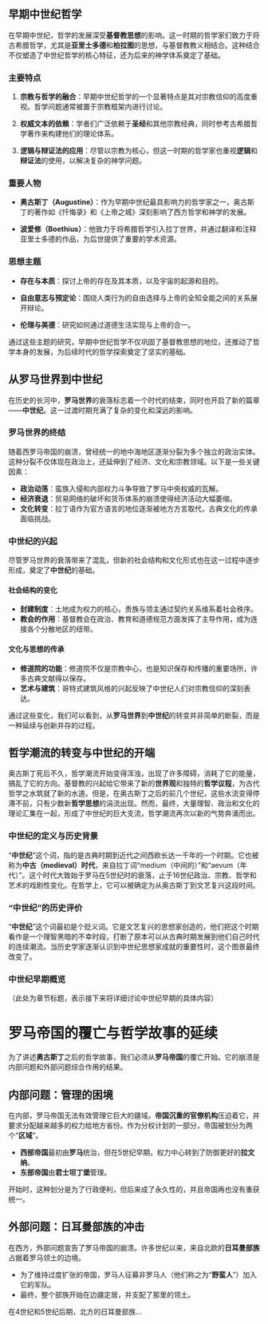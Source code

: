 ## 早期中世纪哲学

在早期中世纪，哲学的发展深受**基督教思想**的影响。这一时期的哲学家们致力于将古希腊哲学，尤其是**亚里士多德**和**柏拉图**的思想，与基督教教义相结合。这种结合不仅塑造了中世纪哲学的核心特征，还为后来的神学体系奠定了基础。

### 主要特点

1. **宗教与哲学的融合**：早期中世纪哲学的一个显著特点是其对宗教信仰的高度重视。哲学问题通常被置于宗教框架内进行讨论。
   
2. **权威文本的依赖**：学者们广泛依赖于**圣经**和其他宗教经典，同时参考古希腊哲学著作来构建他们的理论体系。

3. **逻辑与辩证法的应用**：尽管以宗教为核心，但这一时期的哲学家也重视**逻辑**和**辩证法**的使用，以解决复杂的神学问题。

### 重要人物

- **奥古斯丁（Augustine）**：作为早期中世纪最具影响力的哲学家之一，奥古斯丁的著作如《忏悔录》和《上帝之城》深刻影响了西方哲学和神学的发展。
  
- **波爱修（Boethius）**：他致力于将希腊哲学引入拉丁世界，并通过翻译和注释亚里士多德的作品，为后世提供了重要的学术资源。

### 思想主题

- **存在与本质**：探讨上帝的存在及其本质，以及宇宙的起源和目的。
  
- **自由意志与预定论**：围绕人类行为的自由选择与上帝的全知全能之间的关系展开辩论。

- **伦理与美德**：研究如何通过道德生活实现与上帝的合一。

通过这些主题的研究，早期中世纪哲学不仅巩固了基督教思想的地位，还推动了哲学本身的发展，为后续时代的哲学探索奠定了坚实的基础。

## 从罗马世界到中世纪

在历史的长河中，**罗马世界**的衰落标志着一个时代的结束，同时也开启了新的篇章——**中世纪**。这一过渡时期充满了复杂的变化和深远的影响。

### 罗马世界的终结

随着西罗马帝国的崩溃，曾经统一的地中海地区逐渐分裂为多个独立的政治实体。这种分裂不仅体现在政治上，还延伸到了经济、文化和宗教领域。以下是一些关键因素：

- **政治动荡**：蛮族入侵和内部权力斗争导致了罗马中央权威的瓦解。
- **经济衰退**：贸易网络的破坏和货币体系的崩溃使得经济活动大幅萎缩。
- **文化转变**：拉丁语作为官方语言的地位逐渐被地方方言取代，古典文化的传承面临挑战。

### 中世纪的兴起

尽管罗马世界的衰落带来了混乱，但新的社会结构和文化形式也在这一过程中逐步形成，奠定了**中世纪**的基础。

#### 社会结构的变化

- **封建制度**：土地成为权力的核心，贵族与领主通过契约关系维系着社会秩序。
- **教会的作用**：基督教会在政治、教育和道德规范方面发挥了主导作用，成为连接各个分散地区的纽带。

#### 文化与思想的传承

- **修道院的功能**：修道院不仅是宗教中心，也是知识保存和传播的重要场所，许多古典文献得以保存。
- **艺术与建筑**：哥特式建筑风格的兴起反映了中世纪人们对宗教信仰的深刻表达。

通过这些变化，我们可以看到，从**罗马世界**到**中世纪**的转变并非简单的断裂，而是一种延续与创新并存的过程。

## 哲学潮流的转变与中世纪的开端

奥古斯丁死后不久，哲学潮流开始变得浑浊，出现了许多障碍，消耗了它的能量，搞乱了它的方向。基督教的兴起给它带来了新的**世界观**和独特的**哲学议程**，为古代哲学之水筑就了新的水道。但是，在奥古斯丁之后的前几个世纪，这些水流变得停滞不前，只有少数新**哲学思想**的涓流出现。然而，最终，大量理智、政治和文化的理论汇集在一起，形成了中世纪的巨大支流，哲学潮流再次以新的气势奔涌而出。

### 中世纪的定义与历史背景

“**中世纪**”这个词，指的是古典时期到近代之间西欧长达一千年的一个时期。它也被称为**中古（medieval）时代**，来自拉丁词“medium（中间的）”和“aevum（年代）”。这个时代大致始于罗马在5世纪时的衰落，止于16世纪政治、宗教、哲学和艺术的戏剧性变化。在哲学上，它可以被确定为从奥古斯丁到文艺复兴这段时间。

### “中世纪”的历史评价

“**中世纪**”这个词最初是个贬义词。它是文艺复兴的思想家创造的，他们把这个时期看作是一个理智黑暗的不幸时段，打断了原本可以从古典时期发展到他们自己时代的连续潮流。当历史学家逐渐认识到中世纪思想家成就的重要性时，这个图景最终改变了。

### 中世纪早期概览

（此处为章节标题，表示接下来将详细讨论中世纪早期的具体内容）

# 罗马帝国的覆亡与哲学故事的延续

为了讲述**奥古斯丁**之后的哲学故事，我们必须从**罗马帝国**的覆亡开始。它的崩溃是内部问题和外部问题综合作用的结果。

## 内部问题：管理的困境

在内部，罗马帝国无法有效管理它巨大的疆域。**帝国沉重的官僚机构**压迫着它，并要求分配越来越多的权力给地方省份。作为分权计划的一部分，帝国被划分为两个“**区域**”。

- **西部帝国**最初由**罗马**统治，但在5世纪早期，权力中心转到了防御更好的**拉文纳**。
- **东部帝国**由**君士坦丁堡**管理。

开始时，这种划分是为了行政便利，但后来成了永久性的，并且帝国再也没有重获统一。

## 外部问题：日耳曼部族的冲击

在西方，外部问题宣告了罗马帝国的崩溃。许多世纪以来，来自北欧的**日耳曼部族**占据着罗马领土的边境。

- 为了维持过度扩张的帝国，罗马人征募非罗马人（他们称之为“**野蛮人**”）加入它的军队。
- 最终，整个部族开始在边疆定居，并支配了那里的领土。

在4世纪和5世纪后期，北方的日耳曼部族...